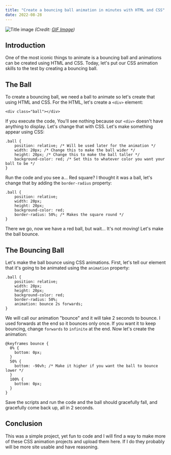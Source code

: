 ```yaml
---
title: "Create a bouncing ball animation in minutes with HTML and CSS"
date: 2022-08-28
---
```


![Title image](https://gifimage.net/wp-content/uploads/2017/10/bouncy-ball-gif-12.gif)
*(Credit: [GIF Image](https://gifimage.net/bouncy-ball-gif-12/))*
 ## Introduction
One of the most iconic things to animate is a bouncing ball and animations can be created using HTML and CSS. Today, let's put our CSS animation skills to the test by creating a bouncing ball.

## The Ball

To create a bouncing ball, we need a ball to animate so let's create that using HTML and CSS. For the HTML, let's create a `<div>` element:
```
<div class="ball"></div>
```
If you execute the code, You'll see nothing because our `<div>` doesn't have anything to display. Let's change that with CSS. Let's make something appear using CSS:
```
.ball {
    position: relative; /* Will be used later for the animation */
    width: 20px; /* Change this to make the ball wider */
    height: 20px; /* Change this to make the ball taller */
    background-color: red; /* Set this to whatever color you want your ball to be */
}
```
Run the code and you see a... Red square? I thought it was a ball, let's change that by adding the `border-radius` property:
```
.ball {
    position: relative;
    width: 20px; 
    height: 20px; 
    background-color: red; 
    border-radius: 50%; /* Makes the square round */ 
}
```

There we go, now we have a red ball, but wait... It's not moving! Let's make the ball bounce.

## The Bouncing Ball

Let's make the ball bounce using CSS animations. First, let's tell our element that it's going to be animated using the `animation` property:
```
.ball {
    position: relative;
    width: 20px; 
    height: 20px; 
    background-color: red; 
    border-radius: 50%;
    animation: bounce 2s forwards;
}
```
We will call our animation "bounce" and it will take 2 seconds to bounce. I used forwards at the end so it bounces only once. If you want it to keep bouncing, change `forwards` to `infinite` at the end. Now let's create the animation:
```
@keyframes bounce {
  0% {
    bottom: 0px;
  }
  50% {
    bottom: -90vh; /* Make it higher if you want the ball to bounce lower */
  }
  100% {
    bottom: 0px;
  }
}
```
Save the scripts and run the code and the ball should gracefully fall, and gracefully come back up, all in 2 seconds.

## Conclusion
This was a simple project, yet fun to code and I will find a way to make more of these CSS animation projects and upload them here. If I do they probably will be more site usable and have reasoning.
